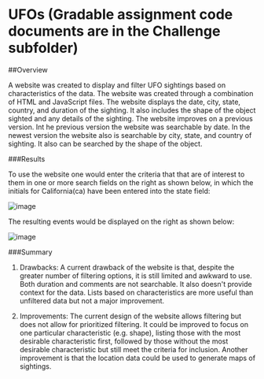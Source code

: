 # UFOs (Gradable assignment code documents are in the Challenge subfolder)

##Overview

A website was created to display and filter UFO sightings based on characteristics of the data. The website was created through a combination of HTML and JavaScript files.
The website displays the date, city, state, country, and duration of the sighting. It also includes the shape of the object sighted and any details of the sighting. The 
website improves on a previous version. Int he previous version the website was searchable by date. In the newest version the website also is searchable by city, state,
and country of sighting. It also can be searched by the shape of the object.

###Results

To use the website one would enter the criteria that that are of interest to them in one or more search fields on the right as shown below, in which the initials for California(ca)
have been entered into the state field:

![image](https://user-images.githubusercontent.com/114311015/212779948-154d6a09-f85e-4788-9166-b3724e1d40ac.png)

The resulting events would be displayed on the right as shown below:

![image](https://user-images.githubusercontent.com/114311015/212780115-c41a578e-8662-4e4d-9e98-632501bf48ac.png)

###Summary

1. Drawbacks: A current drawback of the website is that, despite the greater number of filtering options, it is still limited and awkward to use. Both duration and comments
are not searchable. It also doesn't provide context for the data. Lists based on characteristics are more useful than unfiltered data but not a major improvement.

2. Improvements: The current design of the website allows filtering but does not allow for prioritized filtering. It could be improved to focus on one particular 
characteristic (e.g. shape), listing those with the most desirable characteristic first, followed by those without the most desirable characteristic but still meet the 
criteria for inclusion. Another improvement is that the location data could be used to generate maps of sightings. 
